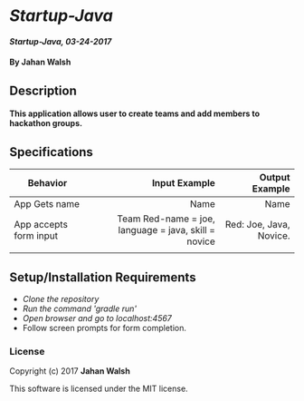 # _Startup-Java_

#### _Startup-Java, 03-24-2017_

#### By **Jahan Walsh**

## Description
#### This application allows user to create teams and add members to hackathon groups.


## Specifications

| Behavior                   | Input Example     | Output Example    |
| -------------------------- | -----------------:| -----------------:|
|App Gets name|Name|Name|
|App accepts form input|Team Red-name = joe, language = java, skill = novice|Red: Joe, Java, Novice.|
||||



## Setup/Installation Requirements

* _Clone the repository_
* _Run the command 'gradle run'_
* _Open browser and go to localhost:4567_
* Follow screen prompts for form completion.


### License

Copyright (c) 2017 **Jahan Walsh**

This software is licensed under the MIT license.
